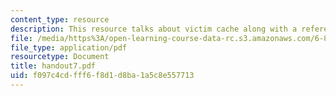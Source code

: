 ```yaml
---
content_type: resource
description: This resource talks about victim cache along with a reference.
file: /media/https%3A/open-learning-course-data-rc.s3.amazonaws.com/6-823-computer-system-architecture-fall-2005/f097c4cdfff6f8d1d8ba1a5c8e557713_handout7.pdf
file_type: application/pdf
resourcetype: Document
title: handout7.pdf
uid: f097c4cd-fff6-f8d1-d8ba-1a5c8e557713
---
```

